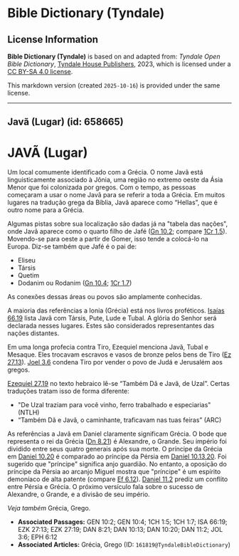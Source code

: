 # Bible Dictionary (Tyndale)

## License Information

**Bible Dictionary (Tyndale)** is based on and adapted from: _Tyndale Open Bible Dictionary_, [Tyndale House Publishers](https://tyndaleopenresources.com/), 2023, which is licensed under a [CC BY-SA 4.0 license](https://creativecommons.org/licenses/by-sa/4.0/legalcode.en).

This markdown version (created `2025-10-16`) is provided under the same license.



--------------------------------

## Javã (Lugar) (id: 658665)

JAVÃ (Lugar)
============

Um local comumente identificado com a Grécia. O nome Javã está linguisticamente associado à Jônia, uma região no extremo oeste da Ásia Menor que foi colonizada por gregos. Com o tempo, as pessoas começaram a usar o nome Javã para se referir a toda a Grécia. Em muitos lugares na tradução grega da Bíblia, Javã aparece como “Hellas”, que é outro nome para a Grécia.

Algumas pistas sobre sua localização são dadas já na "tabela das nações", onde Javã aparece como o quarto filho de Jafé ([Gn 10\.2](https://ref.ly/Gen10:2); compare [1Cr 1\.5](https://ref.ly/1Chr1:5)). Movendo\-se para oeste a partir de Gomer, isso tende a colocá\-lo na Europa. Diz\-se também que Jafé é o pai de:

* Eliseu
* Társis
* Quetim
* Dodanim ou Rodanim ([Gn 10\.4](https://ref.ly/Gen10:4); [1Cr 1\.7](https://ref.ly/1Chr1:7))

As conexões dessas áreas ou povos são amplamente conhecidas.

A maioria das referências a Ionia (Grécia) está nos livros proféticos. [Isaías 66\.19](https://ref.ly/Isa66:19) lista Javã com Társis, Pute, Lude e Tubal. A glória do Senhor será declarada nesses lugares. Estes são considerados representantes das nações distantes.

Em uma longa profecia contra Tiro, Ezequiel menciona Javã, Tubal e Mesaque. Eles trocavam escravos e vasos de bronze pelos bens de Tiro ([Ez 27\.13](https://ref.ly/Ezek27:13)). [Joel 3\.6](https://ref.ly/Joel3:6) condena Tiro por vender o povo de Judá e Jerusalém aos gregos.

[Ezequiel 27\.19](https://ref.ly/Ezek27:19) no texto hebraico lê\-se “Também Dã e Javã, de Uzal”. Certas traduções tratam isso de forma diferente:

* "De Uzal traziam para você vinho, ferro trabalhado e especiarias" (NTLH)
* “Também Dã e Javã, o caminhante, traficavam nas tuas feiras” (ARC)

As referências a Javã em Daniel claramente significam Grécia. O bode que representa o rei da Grécia ([Dn 8\.21](https://ref.ly/Dan8:21)) é Alexandre, o Grande. Seu império foi dividido entre seus quatro generais após sua morte. O príncipe da Grécia em [Daniel 10\.20](https://ref.ly/Dan10:20) é comparado ao príncipe da Pérsia em [Daniel 10\.13,20](https://ref.ly/Dan10:13,Dan10:20). Foi sugerido que "príncipe" significa anjo guardião. No entanto, a oposição do príncipe da Pérsia ao arcanjo Miguel mostra que "príncipe" é um espírito demoníaco de alta patente (compare [Ef 6\.12](https://ref.ly/Eph6:12)). [Daniel 11\.2](https://ref.ly/Dan11:2) prediz um conflito entre Pérsia e Grécia. O próximo versículo fala sobre o sucesso de Alexandre, o Grande, e a divisão de seu império.

*Veja também* Grécia, Grego.

* **Associated Passages:** GEN 10:2; GEN 10:4; 1CH 1:5; 1CH 1:7; ISA 66:19; EZK 27:13; EZK 27:19; DAN 8:21; DAN 10:13; DAN 10:20; DAN 11:2; JOL 3:6; EPH 6:12
* **Associated Articles:** Grécia, Grego (ID: `161819@TyndaleBibleDictionary`)

